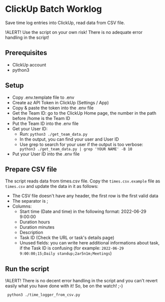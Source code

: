 # ClickUp Batch Worklog

Save time log entries into ClickUp, read data from CSV file.

!ALERT! Use the script on your own risk! There is no adequate error handling in the script!

## Prerequisites

* ClickUp account
* python3

## Setup

* Copy .env.template file to .env
* Create az API Token in ClickUp (Settings / App)
* Copy & paste the token into the .env file
* Get the Team ID: go to the ClickUp Home page, the number in the path before /home is the Team ID
* Put the Team ID into the .env file
* Get your User ID:
  * Run: 
    ``` python3 ./get_team_data.py ```
  * In the output, you can find your user and User ID
  * Use grep to search for your user if the output is too verbose:
    ``` python3 ./get_team_data.py | grep 'YOUR NAME' -B 10```
* Put your User ID into the .env file

## Prepare CSV file

The script reads data from times.csv file. Copy the ```times.csv.example``` file as ```times.csv``` and update the data in it as follows:

* The CSV file doesn't have any header, the first row is the first valid data
* The separator is ;
* Columns:
  * Start time (Date and time) in the following format: 2022-06-29 9:00:00
  * Duration hours
  * Duration minutes
  * Description
  * Task ID (Check the URL or task's details page)
  * Unused fields: you can write here additional informations about task, if the Task ID is confusing
    (for example: ```2022-06-29 9:00:00;15;Daily standup;2ar5n1m;Meetings```)

## Run the script

!ALERT! There is no decent error handling in the script and you can't revert easily what you have done with it! So, be on the watch! ;-)

``` python3 ./time_logger_from_csv.py```



